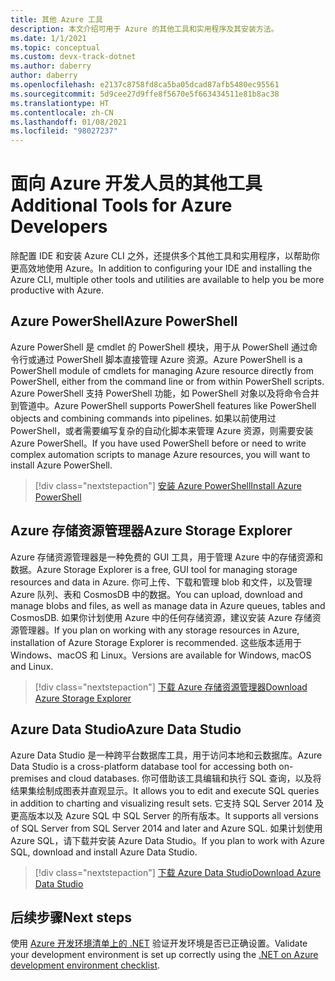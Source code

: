 ```yaml
---
title: 其他 Azure 工具
description: 本文介绍可用于 Azure 的其他工具和实用程序及其安装方法。
ms.date: 1/1/2021
ms.topic: conceptual
ms.custom: devx-track-dotnet
ms.author: daberry
author: daberry
ms.openlocfilehash: e2137c8758fd8ca5ba05dcad87afb5480ec95561
ms.sourcegitcommit: 5d9cee27d9ffe8f5670e5f663434511e81b8ac38
ms.translationtype: HT
ms.contentlocale: zh-CN
ms.lasthandoff: 01/08/2021
ms.locfileid: "98027237"
---
```

# <a name="additional-tools-for-azure-developers"></a><span data-ttu-id="5c724-103">面向 Azure 开发人员的其他工具</span><span class="sxs-lookup"><span data-stu-id="5c724-103">Additional Tools for Azure Developers</span></span>

<span data-ttu-id="5c724-104">除配置 IDE 和安装 Azure CLI 之外，还提供多个其他工具和实用程序，以帮助你更高效地使用 Azure。</span><span class="sxs-lookup"><span data-stu-id="5c724-104">In addition to configuring your IDE and installing the Azure CLI, multiple other tools and utilities are available to help you be more productive with Azure.</span></span>  

## <a name="azure-powershell"></a><span data-ttu-id="5c724-105">Azure PowerShell</span><span class="sxs-lookup"><span data-stu-id="5c724-105">Azure PowerShell</span></span>

<span data-ttu-id="5c724-106">Azure PowerShell 是 cmdlet 的 PowerShell 模块，用于从 PowerShell 通过命令行或通过 PowerShell 脚本直接管理 Azure 资源。</span><span class="sxs-lookup"><span data-stu-id="5c724-106">Azure PowerShell is a PowerShell module of cmdlets for managing Azure resource directly from PowerShell, either from the command line or from within PowerShell scripts.</span></span>  <span data-ttu-id="5c724-107">Azure PowerShell 支持 PowerShell 功能，如 PowerShell 对象以及将命令合并到管道中。</span><span class="sxs-lookup"><span data-stu-id="5c724-107">Azure PowerShell supports PowerShell features like PowerShell objects and combining commands into pipelines.</span></span>  <span data-ttu-id="5c724-108">如果以前使用过 PowerShell，或者需要编写复杂的自动化脚本来管理 Azure 资源，则需要安装 Azure PowerShell。</span><span class="sxs-lookup"><span data-stu-id="5c724-108">If you have used PowerShell before or need to write complex automation scripts to manage Azure resources, you will want to install Azure PowerShell.</span></span>

> [!div class="nextstepaction"]
> [<span data-ttu-id="5c724-109">安装 Azure PowerShell</span><span class="sxs-lookup"><span data-stu-id="5c724-109">Install Azure PowerShell</span></span>](/powershell/azure/install-az-ps)

## <a name="azure-storage-explorer"></a><span data-ttu-id="5c724-110">Azure 存储资源管理器</span><span class="sxs-lookup"><span data-stu-id="5c724-110">Azure Storage Explorer</span></span>

<span data-ttu-id="5c724-111">Azure 存储资源管理器是一种免费的 GUI 工具，用于管理 Azure 中的存储资源和数据。</span><span class="sxs-lookup"><span data-stu-id="5c724-111">Azure Storage Explorer is a free, GUI tool for managing storage resources and data in Azure.</span></span>  <span data-ttu-id="5c724-112">你可上传、下载和管理 blob 和文件，以及管理 Azure 队列、表和 CosmosDB 中的数据。</span><span class="sxs-lookup"><span data-stu-id="5c724-112">You can upload, download and manage blobs and files, as well as manage data in Azure queues, tables and CosmosDB.</span></span>  <span data-ttu-id="5c724-113">如果你计划使用 Azure 中的任何存储资源，建议安装 Azure 存储资源管理器。</span><span class="sxs-lookup"><span data-stu-id="5c724-113">If you plan on working with any storage resources in Azure, installation of Azure Storage Explorer is recommended.</span></span>  <span data-ttu-id="5c724-114">这些版本适用于 Windows、macOS 和 Linux。</span><span class="sxs-lookup"><span data-stu-id="5c724-114">Versions are available for Windows, macOS and Linux.</span></span>  

> [!div class="nextstepaction"]
> [<span data-ttu-id="5c724-115">下载 Azure 存储资源管理器</span><span class="sxs-lookup"><span data-stu-id="5c724-115">Download Azure Storage Explorer</span></span>](https://azure.microsoft.com/en-us/features/storage-explorer/)

## <a name="azure-data-studio"></a><span data-ttu-id="5c724-116">Azure Data Studio</span><span class="sxs-lookup"><span data-stu-id="5c724-116">Azure Data Studio</span></span>

<span data-ttu-id="5c724-117">Azure Data Studio 是一种跨平台数据库工具，用于访问本地和云数据库。</span><span class="sxs-lookup"><span data-stu-id="5c724-117">Azure Data Studio is a cross-platform database tool for accessing both on-premises and cloud databases.</span></span>  <span data-ttu-id="5c724-118">你可借助该工具编辑和执行 SQL 查询，以及将结果集绘制成图表并直观显示。</span><span class="sxs-lookup"><span data-stu-id="5c724-118">It allows you to edit and execute SQL queries in addition to charting and visualizing result sets.</span></span>  <span data-ttu-id="5c724-119">它支持 SQL Server 2014 及更高版本以及 Azure SQL 中 SQL Server 的所有版本。</span><span class="sxs-lookup"><span data-stu-id="5c724-119">It supports all versions of SQL Server from SQL Server 2014 and later and Azure SQL.</span></span>  <span data-ttu-id="5c724-120">如果计划使用 Azure SQL，请下载并安装 Azure Data Studio。</span><span class="sxs-lookup"><span data-stu-id="5c724-120">If you plan to work with Azure SQL, download and install Azure Data Studio.</span></span>

> [!div class="nextstepaction"]
> [<span data-ttu-id="5c724-121">下载 Azure Data Studio</span><span class="sxs-lookup"><span data-stu-id="5c724-121">Download Azure Data Studio</span></span>](/sql/azure-data-studio/download-azure-data-studio)

## <a name="next-steps"></a><span data-ttu-id="5c724-122">后续步骤</span><span class="sxs-lookup"><span data-stu-id="5c724-122">Next steps</span></span>

<span data-ttu-id="5c724-123">使用 [Azure 开发环境清单上的 .NET](./dotnet-dev-env-checklist.md) 验证开发环境是否已正确设置。</span><span class="sxs-lookup"><span data-stu-id="5c724-123">Validate your development environment is set up correctly using the [.NET on Azure development environment checklist](./dotnet-dev-env-checklist.md).</span></span>
